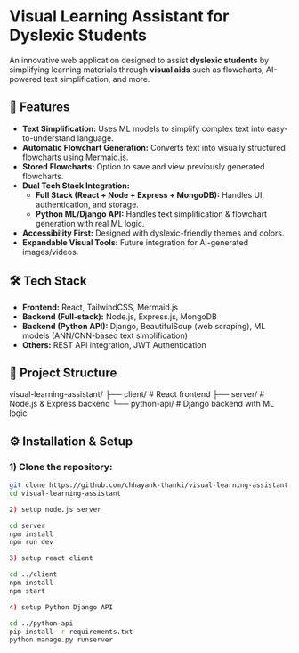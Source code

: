 # Visual Learning Assistant for Dyslexic Students

An innovative web application designed to assist **dyslexic students** by simplifying learning materials through **visual aids** such as flowcharts, AI-powered text simplification, and more.

## 🚀 Features

- **Text Simplification:** Uses ML models to simplify complex text into easy-to-understand language.
- **Automatic Flowchart Generation:** Converts text into visually structured flowcharts using Mermaid.js.
- **Stored Flowcharts:** Option to save and view previously generated flowcharts.
- **Dual Tech Stack Integration:**
  - **Full Stack (React + Node + Express + MongoDB):** Handles UI, authentication, and storage.
  - **Python ML/Django API:** Handles text simplification & flowchart generation with real ML logic.
- **Accessibility First:** Designed with dyslexic-friendly themes and colors.
- **Expandable Visual Tools:** Future integration for AI-generated images/videos.

## 🛠 Tech Stack

- **Frontend:** React, TailwindCSS, Mermaid.js
- **Backend (Full-stack):** Node.js, Express.js, MongoDB
- **Backend (Python API):** Django, BeautifulSoup (web scraping), ML models (ANN/CNN-based text simplification)
- **Others:** REST API integration, JWT Authentication

## 📂 Project Structure

visual-learning-assistant/
├── client/ # React frontend
├── server/ # Node.js & Express backend
└── python-api/ # Django backend with ML logic



## ⚙️ Installation & Setup

### 1) Clone the repository:
```bash
git clone https://github.com/chhayank-thanki/visual-learning-assistant.git
cd visual-learning-assistant

2) setup node.js server

cd server
npm install
npm run dev

3) setup react client

cd ../client
npm install
npm start

4) setup Python Django API

cd ../python-api
pip install -r requirements.txt
python manage.py runserver

```
